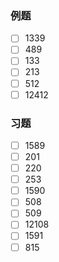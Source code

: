 ### 例题
- [ ] 1339
- [ ] 489
- [ ] 133
- [ ] 213
- [ ] 512
- [ ] 12412
### 习题
- [ ] 1589
- [ ] 201
- [ ] 220
- [ ] 253
- [ ] 1590
- [ ] 508
- [ ] 509
- [ ] 12108
- [ ] 1591
- [ ] 815
